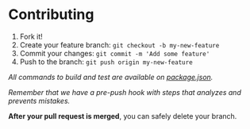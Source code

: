# Contributing

1. Fork it!
2. Create your feature branch: `git checkout -b my-new-feature`
3. Commit your changes: `git commit -m 'Add some feature'`
4. Push to the branch: `git push origin my-new-feature`

_All commands to build and test are available on [package.json](package.json)._

_Remember that we have a pre-push hook with steps that analyzes and prevents mistakes._

**After your pull request is merged**, you can safely delete your branch.
